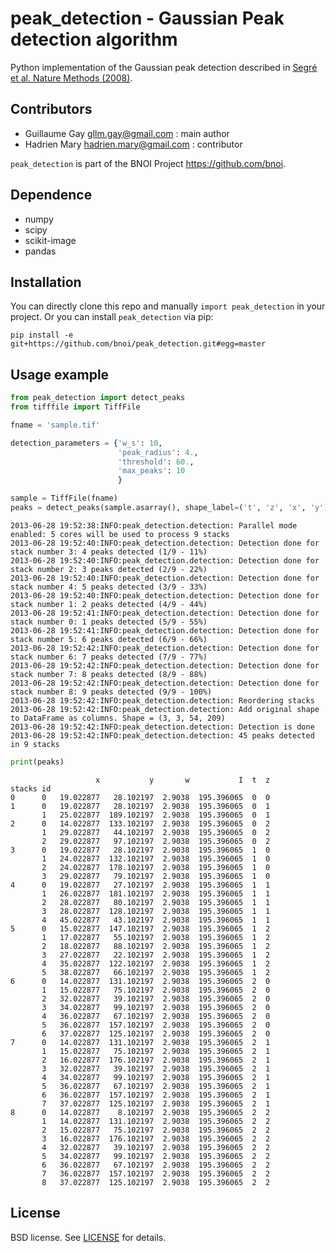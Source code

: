 peak_detection - Gaussian Peak detection algorithm
==================================================

Python implementation of the Gaussian peak detection described in
[Segré et al. Nature Methods (2008)](http://www.nature.com/nmeth/journal/v5/n8/full/nmeth.1233.html).

Contributors
------------

- Guillaume Gay <gllm.gay@gmail.com> : main author
- Hadrien Mary <hadrien.mary@gmail.com> : contributor

`peak_detection` is part of the BNOI Project <https://github.com/bnoi>.

Dependence
----------

- numpy
- scipy
- scikit-image
- pandas

Installation
------------

You can directly clone this repo and manually `import peak_detection` in your
project. Or you can install `peak_detection` via pip:

    pip install -e git+https://github.com/bnoi/peak_detection.git#egg=master

Usage example
--------------

```python
from peak_detection import detect_peaks
from tifffile import TiffFile

fname = 'sample.tif'

detection_parameters = {'w_s': 10,
                        'peak_radius': 4.,
                        'threshold': 60.,
                        'max_peaks': 10
                        }

sample = TiffFile(fname)
peaks = detect_peaks(sample.asarray(), shape_label=('t', 'z', 'x', 'y'), parallel=True, **detection_parameters)
```

```
2013-06-28 19:52:38:INFO:peak_detection.detection: Parallel mode enabled: 5 cores will be used to process 9 stacks
2013-06-28 19:52:40:INFO:peak_detection.detection: Detection done for stack number 3: 4 peaks detected (1/9 - 11%)
2013-06-28 19:52:40:INFO:peak_detection.detection: Detection done for stack number 2: 3 peaks detected (2/9 - 22%)
2013-06-28 19:52:40:INFO:peak_detection.detection: Detection done for stack number 4: 5 peaks detected (3/9 - 33%)
2013-06-28 19:52:40:INFO:peak_detection.detection: Detection done for stack number 1: 2 peaks detected (4/9 - 44%)
2013-06-28 19:52:41:INFO:peak_detection.detection: Detection done for stack number 0: 1 peaks detected (5/9 - 55%)
2013-06-28 19:52:41:INFO:peak_detection.detection: Detection done for stack number 5: 6 peaks detected (6/9 - 66%)
2013-06-28 19:52:42:INFO:peak_detection.detection: Detection done for stack number 6: 7 peaks detected (7/9 - 77%)
2013-06-28 19:52:42:INFO:peak_detection.detection: Detection done for stack number 7: 8 peaks detected (8/9 - 88%)
2013-06-28 19:52:42:INFO:peak_detection.detection: Detection done for stack number 8: 9 peaks detected (9/9 - 100%)
2013-06-28 19:52:42:INFO:peak_detection.detection: Reordering stacks
2013-06-28 19:52:42:INFO:peak_detection.detection: Add original shape to DataFrame as columns. Shape = (3, 3, 54, 209)
2013-06-28 19:52:42:INFO:peak_detection.detection: Detection is done
2013-06-28 19:52:42:INFO:peak_detection.detection: 45 peaks detected in 9 stacks
```

```python
print(peaks)
```

```
                   x           y       w           I  t  z
stacks id
0      0   19.022877   28.102197  2.9038  195.396065  0  0
1      0   19.022877   28.102197  2.9038  195.396065  0  1
       1   25.022877  189.102197  2.9038  195.396065  0  1
2      0   14.022877  133.102197  2.9038  195.396065  0  2
       1   29.022877   44.102197  2.9038  195.396065  0  2
       2   29.022877   97.102197  2.9038  195.396065  0  2
3      0   19.022877   28.102197  2.9038  195.396065  1  0
       1   24.022877  132.102197  2.9038  195.396065  1  0
       2   24.022877  178.102197  2.9038  195.396065  1  0
       3   29.022877   79.102197  2.9038  195.396065  1  0
4      0   19.022877   27.102197  2.9038  195.396065  1  1
       1   26.022877  181.102197  2.9038  195.396065  1  1
       2   28.022877   80.102197  2.9038  195.396065  1  1
       3   28.022877  128.102197  2.9038  195.396065  1  1
       4   45.022877   43.102197  2.9038  195.396065  1  1
5      0   15.022877  147.102197  2.9038  195.396065  1  2
       1   17.022877   55.102197  2.9038  195.396065  1  2
       2   18.022877   88.102197  2.9038  195.396065  1  2
       3   27.022877   22.102197  2.9038  195.396065  1  2
       4   35.022877  122.102197  2.9038  195.396065  1  2
       5   38.022877   66.102197  2.9038  195.396065  1  2
6      0   14.022877  131.102197  2.9038  195.396065  2  0
       1   15.022877   75.102197  2.9038  195.396065  2  0
       2   32.022877   39.102197  2.9038  195.396065  2  0
       3   34.022877   99.102197  2.9038  195.396065  2  0
       4   36.022877   67.102197  2.9038  195.396065  2  0
       5   36.022877  157.102197  2.9038  195.396065  2  0
       6   37.022877  125.102197  2.9038  195.396065  2  0
7      0   14.022877  131.102197  2.9038  195.396065  2  1
       1   15.022877   75.102197  2.9038  195.396065  2  1
       2   16.022877  176.102197  2.9038  195.396065  2  1
       3   32.022877   39.102197  2.9038  195.396065  2  1
       4   34.022877   99.102197  2.9038  195.396065  2  1
       5   36.022877   67.102197  2.9038  195.396065  2  1
       6   36.022877  157.102197  2.9038  195.396065  2  1
       7   37.022877  125.102197  2.9038  195.396065  2  1
8      0   14.022877    8.102197  2.9038  195.396065  2  2
       1   14.022877  131.102197  2.9038  195.396065  2  2
       2   15.022877   75.102197  2.9038  195.396065  2  2
       3   16.022877  176.102197  2.9038  195.396065  2  2
       4   32.022877   39.102197  2.9038  195.396065  2  2
       5   34.022877   99.102197  2.9038  195.396065  2  2
       6   36.022877   67.102197  2.9038  195.396065  2  2
       7   36.022877  157.102197  2.9038  195.396065  2  2
       8   37.022877  125.102197  2.9038  195.396065  2  2

```

License
-------

BSD license. See [LICENSE](https://github.com/bnoi/peak_detection/blob/master/LICENSE) for details.
